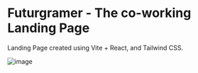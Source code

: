 # Futurgramer - The co-working Landing Page

Landing Page created using Vite + React, and Tailwind CSS.

![image](https://github.com/raymondtju/Futurgramer/assets/75233529/3605d353-999d-4fbf-8d63-2c18ad3693e0)

